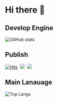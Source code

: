 # Hi there 👋


## Develop Engine
![GitHub stats](https://github-readme-stats.vercel.app/api?username=Seungpyo1007&theme=holi)

## Publish
[![Hits](https://hits.seeyoufarm.com/api/count/incr/badge.svg?url=https%3A%2F%2Fgithub.com%2FSeungpyo1007&count_bg=%2379C83D&title_bg=%23555555&icon=&icon_color=%23E7E7E7&title=hits&edge_flat=false)](https://hits.seeyoufarm.com)
&nbsp;<img src="https://img.shields.io/badge/html5-%23E34F26.svg?&style=for-the-badge&logo=html5&logoColor=white" />
&nbsp;<img src="https://img.shields.io/badge/macos-%23000000.svg?&style=for-the-badge&logo=macos&logoColor=white" />


## Main Lanauage
![Top Langs](https://github-readme-stats.vercel.app/api/top-langs/?username=Seungpyo1007&layout=donut&theme=holi)
